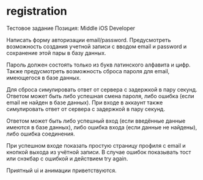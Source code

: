 # registration
Тестовое задание
Позиция: Middle iOS Developer

Написать форму авторизации email/password. 
Предусмотреть возможность создания учетной записи с вводом email и password и сохранение этой пары в базу данных.

Пароль должен состоять только из букв латинского алфавита и цифр. Также предусмотреть возможность сброса пароля для email, имеющегося в базе данных.

Для сброса симулировать ответ от сервера с задержкой в пару секунд. 
Ответом может быть либо успешная смена пароля, либо ошибка (если email не найден в базе данных). При входе в аккаунт также симулировать ответ от сервера с задержкой в пару секунд. 

Ответом может быть либо успешный вход (если введённые данные имеются в базе данных), либо ошибка входа (если данные не найдены), либо ошибка соединения. 

При успешном входе показать простую страницу профиля с email и кнопкой выхода из учётной записи. В случае ошибок показывать тост или снэкбар с ошибкой и действием try again.  

Приятный ui и анимации приветствуются.
